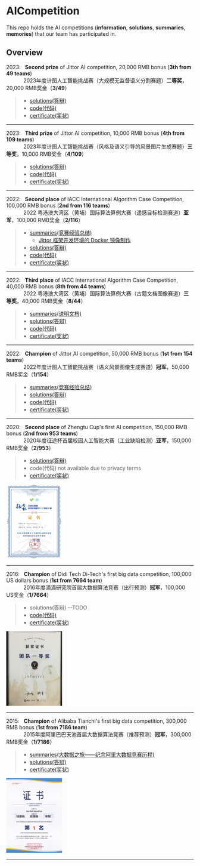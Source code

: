 # AICompetition
This repo holds the AI competitions (**information**, **solutions**, **summaries**, **memories**) that our team has participated in. 


## Overview

2023: &nbsp; **Second prize** of Jittor AI competition, 20,000 RMB bonus (**3th from 49 teams**)  
&emsp;&emsp;&emsp; 2023年度计图人工智能挑战赛（大规模无监督语义分割赛题）**二等奖**，20,000 RMB奖金（**3/49**）  
> * [solutions(答辩)](https://docs.google.com/presentation/d/1dGCrVgahOedlZOG39SkQG2bvBo0D3wEo/edit?usp=sharing&ouid=117231763684180453695&rtpof=true&sd=true)
> * [code(代码)](https://github.com/Rose-41/USS-jittor)
> * [certificate(奖状)](https://github.com/IMPlus-PCALab/AICompetition/blob/main/certificate/2023%E8%AE%A1%E5%9B%BE%E4%BA%BA%E5%B7%A5%E6%99%BA%E8%83%BD%E6%8C%91%E6%88%98%E8%B5%9B%E5%A4%A7%E8%A7%84%E6%A8%A1%E6%97%A0%E7%9B%91%E7%9D%A3%E8%AF%AD%E4%B9%89%E5%88%86%E5%89%B2%E4%BA%8C%E7%AD%89%E5%A5%96.jpg)

------

2023: &nbsp; **Third prize** of Jittor AI competition, 10,000 RMB bonus (**4th from 109 teams**)  
&emsp;&emsp;&emsp; 2023年度计图人工智能挑战赛（风格及语义引导的风景图片生成赛题）**三等奖**，10,000 RMB奖金（**4/109**）  
> * [solutions(答辩)](https://docs.google.com/presentation/d/1K24btQSGviN7ixvvuR4T_1yn0-aF3mVE/edit?usp=sharing&ouid=116115404543751263137&rtpof=true&sd=true)
> * [code(代码)](https://github.com/zhasion/jittor-SecretWeapon-GauGan)
> * [certificate(奖状)](https://github.com/IMPlus-PCALab/AICompetition/blob/main/certificate/2023%E8%AE%A1%E5%9B%BE%E4%BA%BA%E5%B7%A5%E6%99%BA%E8%83%BD%E6%8C%91%E6%88%98%E8%B5%9B%E4%B8%89%E7%AD%89%E5%A5%96.jpg)

------

2022: &nbsp; **Second place** of IACC International Algorithm Case Competition, 100,000 RMB bonus (**2nd from 116 teams**)  
&emsp;&emsp;&emsp; 2022 粤港澳大湾区（黄埔）国际算法算例大赛（遥感目标检测赛道）**亚军**，100,000 RMB奖金（**2/116**）
> * [summaries(竞赛经验总结)](https://zhuanlan.zhihu.com/p/614449075)
>   * [Jittor 框架开发环境的 Docker 镜像制作](https://github.com/IMPlus-PCALab/AICompetition/blob/main/resource/jittor-docker.md)
> * [solutions(答辩)](https://liveuclac-my.sharepoint.com/:p:/g/personal/zcablii_ucl_ac_uk/ESVXSr5UH4RCi6mD-qR4CZ0BP82V-tI0TACXiTniaK41DQ?rtime=JXXMDPTZ2kg)
> * [code(代码)](https://github.com/zcablii/RS_detection)
> * [certificate(奖状)](https://github.com/IMPlus-PCALab/AICompetition/blob/46ee80896c3a9fdd3ce005432d5890a591efd3aa/certificate/2022%E7%B2%A4%E6%B8%AF%E6%BE%B3%E5%A4%A7%E6%B9%BE%E5%8C%BA%EF%BC%88%E9%BB%84%E5%9F%94%EF%BC%89%E5%9B%BD%E9%99%85%E7%AE%97%E6%B3%95%E7%AE%97%E4%BE%8B%E5%A4%A7%E8%B5%9B%E9%81%A5%E6%84%9F%E7%9B%AE%E6%A0%87%E6%A3%80%E6%B5%8B%E8%B5%9B%E9%81%93%E4%BA%9A%E5%86%9B.jpg)

------

2022: &nbsp; **Third place** of IACC International Algorithm Case Competition, 40,000 RMB bonus (**8th from 44 teams**)  
&emsp;&emsp;&emsp; 2022 粤港澳大湾区（黄埔）国际算法算例大赛（古籍文档图像赛道）**三等奖**，40,000 RMB奖金（**8/44**）
> * [summaries(说明文档)](https://docs.qq.com/doc/DWk9IZ2JYVnNyc0hM)
> * [solutions(答辩)](https://www.bilibili.com/video/BV1v8411V7EY/?share_source=copy_web&vd_source=457e2598ee2f3d062c51669797f24492)
> * [code(代码)](https://github.com/ssocean/AlphX-Code-For-DAR)
> * [certificate(奖状)](certificate/2022%E7%B2%A4%E6%B8%AF%E6%BE%B3%E5%A4%A7%E6%B9%BE%E5%8C%BA%EF%BC%88%E9%BB%84%E5%9F%94%EF%BC%89%E5%9B%BD%E9%99%85%E7%AE%97%E6%B3%95%E7%AE%97%E4%BE%8B%E5%A4%A7%E8%B5%9B%E5%8F%A4%E7%B1%8D%E6%96%87%E6%A1%A3%E5%9B%BE%E5%83%8F%E8%AF%86%E5%88%AB%E4%B8%8E%E5%88%86%E6%9E%90%E7%AE%97%E6%B3%95%E4%B8%89%E7%AD%89%E5%A5%96.jpg)

------

2022: &nbsp; **Champion** of Jittor AI competition, 50,000 RMB bonus (**1st from 154 teams**)  
&emsp;&emsp;&emsp; 2022年度计图人工智能挑战赛（语义风景图像生成赛道）**冠军**，50,000 RMB奖金（**1/154**）  
> * [summaries(竞赛经验总结)](https://zhuanlan.zhihu.com/p/583947132)
> * [solutions(答辩)](https://liveuclac-my.sharepoint.com/:p:/g/personal/zcablii_ucl_ac_uk/EeiiPOx1pmtNvEK5Fn4ShQcBXmzfvSQc9h0O9TVyh84CLA?e=rUlVaR)
> * [code(代码)](https://github.com/zcablii/jittor-Torile-PG_SPADE)
> * [certificate(奖状)](https://github.com/IMPlus-PCALab/AICompetition/blob/76b90118ea185c829f6dfc45ff24837af58f349a/certificate/2022%E8%AE%A1%E5%9B%BE%E4%BA%BA%E5%B7%A5%E6%99%BA%E8%83%BD%E6%8C%91%E6%88%98%E8%B5%9B%E5%86%A0%E5%86%9B.jpg)

------

2020: &nbsp; **Second place** of Zhengtu Cup's first AI competition, 150,000 RMB bonus (**2nd from 953 teams**)  
&emsp;&emsp;&emsp; 2020年度征途杯首届校园人工智能大赛（工业缺陷检测）**亚军**，150,000 RMB奖金（**2/953**）  
> * [solutions(答辩)](https://docs.google.com/presentation/d/17s__jarQVl8GJt4g38rbs3Nn0Bnn1eWP/edit?usp=sharing&ouid=102362395923573296990&rtpof=true&sd=true)
> * code(代码) not available due to privacy terms
> * [certificate(奖状)](https://github.com/IMPlus-PCALab/AICompetition/blob/main/certificate/2020%E5%BE%81%E9%80%94%E6%9D%AF%E6%A0%A1%E5%9B%AD%E6%9C%BA%E5%99%A8%E8%A7%86%E8%A7%89%E4%BA%BA%E5%B7%A5%E6%99%BA%E8%83%BD%E5%A4%A7%E8%B5%9B%E4%BA%9A%E5%86%9B.jpg) 
<div align="left">
<img src=https://github.com/IMPlus-PCALab/AICompetition/blob/main/certificate/2020%E5%BE%81%E9%80%94%E6%9D%AF%E6%A0%A1%E5%9B%AD%E6%9C%BA%E5%99%A8%E8%A7%86%E8%A7%89%E4%BA%BA%E5%B7%A5%E6%99%BA%E8%83%BD%E5%A4%A7%E8%B5%9B%E4%BA%9A%E5%86%9B.jpg width=150 height=200 />
</div>

------

2016: &nbsp; **Champion** of Didi Tech Di-Tech's first big data competition, 100,000 US dollars bonus (**1st from 7664 team**)  
&emsp;&emsp;&emsp; 2016年度滴滴研究院首届大数据算法竞赛（出行预测）**冠军**，100,000 US奖金（**1/7664**）  
> * solutions(答辩) --TODO
> * [code(代码)](https://github.com/microsoft/LightGBM)
> * [certificate(奖状)](https://github.com/IMPlus-PCALab/AICompetition/blob/main/certificate/2016%E6%BB%B4%E6%BB%B4%E7%A0%94%E7%A9%B6%E9%99%A2%E5%A4%A7%E6%95%B0%E6%8D%AE%E7%AB%9E%E8%B5%9B%E5%86%A0%E5%86%9B.jpg
) 
<div align="left">
<img src=https://github.com/IMPlus-PCALab/AICompetition/blob/main/certificate/2016%E6%BB%B4%E6%BB%B4%E7%A0%94%E7%A9%B6%E9%99%A2%E5%A4%A7%E6%95%B0%E6%8D%AE%E7%AB%9E%E8%B5%9B%E5%86%A0%E5%86%9B.jpg
 width=150 height=200 />
</div>

------

2015: &nbsp; **Champion** of Alibaba Tianchi's first big data competition, 300,000 RMB bonus (**1st from 7186 team**)  
&emsp;&emsp;&emsp; 2015年度阿里巴巴天池首届大数据算法竞赛（推荐预测）**冠军**，300,000 RMB奖金（**1/7186**）  
> * [summaries(大数据之旅——纪念阿里大数据竞赛历程)](https://zhuanlan.zhihu.com/p/583898693)
> * [solutions(答辩)](https://docs.google.com/presentation/d/19qDhSrX3lDX2TO48-xKV84CYKgv6dVjS/edit?usp=sharing&ouid=110802396604011327537&rtpof=true&sd=true)
> * [certificate(奖状)](https://github.com/IMPlus-PCALab/AICompetition/blob/main/certificate/2015%E9%98%BF%E9%87%8C%E5%B7%B4%E5%B7%B4%E5%A4%A7%E6%95%B0%E6%8D%AE%E7%AB%9E%E8%B5%9B%E5%86%A0%E5%86%9B.png
) 
<div align="left">
<img src=https://github.com/IMPlus-PCALab/AICompetition/blob/main/certificate/2015%E9%98%BF%E9%87%8C%E5%B7%B4%E5%B7%B4%E5%A4%A7%E6%95%B0%E6%8D%AE%E7%AB%9E%E8%B5%9B%E5%86%A0%E5%86%9B.png
 width=150 height=200 />
</div>
  
------
